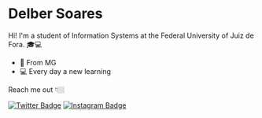 # Delber Soares

Hi! I'm a student of Information Systems at the Federal University of Juiz de Fora. 🎓💻


-   📍  From MG 
-   💻  Every day a new learning

Reach me out 👇🏼

[![Twitter Badge](https://img.shields.io/badge/-Twitter-00aced?style=flat-square&labelColor=00aced&logo=twitter&logoColor=white&link=https://twitter.com/delberss)](https://twitter.com/delberss) [![Instagram Badge](https://img.shields.io/badge/-Instagram-black?style=flat-square&logo=Instagram&logoColor=white&link=https://www.instagram.com/delberss/)](https://www.instagram.com/delberss/) 
